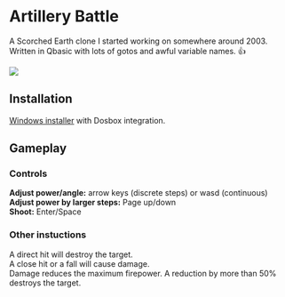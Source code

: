 # Artillery Battle
A Scorched Earth clone I started working on  somewhere around 2003. Written in Qbasic with lots of gotos and awful variable names. :thumbsup:  
  
![](../screenshots/scrshot.png?raw=true)
## Installation
[Windows installer](https://github.com/yousernaym/Artbat_dos/releases) with Dosbox integration.
## Gameplay
### Controls
**Adjust power/angle:** arrow keys (discrete steps) or wasd (continuous)  
**Adjust power by larger steps:** Page up/down  
**Shoot:** Enter/Space  

### Other instuctions
A direct hit will destroy the target.  
A close hit or a fall will cause damage.  
Damage reduces the maximum firepower. A reduction by more than 50% destroys the target.
